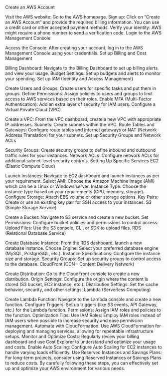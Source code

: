 Create an AWS Account

Visit the AWS website: Go to the AWS homepage.
Sign up: Click on “Create an AWS Account” and provide the required billing information. You can use a credit card or other accepted payment methods.
Verify your identity: AWS might require a phone number to send a verification code.
Login to the AWS Management Console

Access the Console: After creating your account, log in to the AWS Management Console using your credentials.
Set up Billing and Cost Management

Billing Dashboard: Navigate to the Billing Dashboard to set up billing alerts and view your usage.
Budget Settings: Set up budgets and alerts to monitor your spending.
Set up IAM (Identity and Access Management)

Create Users and Groups: Create users for specific tasks and put them in groups.
Define Permissions: Assign policies to users and groups to limit access to AWS services based on their roles.
Enable MFA (Multi-Factor Authentication): Add an extra layer of security for IAM users.
Configure a Virtual Private Cloud (VPC)

Create a VPC: From the VPC dashboard, create a new VPC with appropriate IP addresses.
Subnets: Create subnets within the VPC.
Route Tables and Gateways: Configure route tables and internet gateways or NAT (Network Address Translation) for your subnets.
Set up Security Groups and Network ACLs

Security Groups: Create security groups to define inbound and outbound traffic rules for your instances.
Network ACLs: Configure network ACLs for additional subnet-level security controls.
Setting Up Specific Services
EC2 (Elastic Compute Cloud)

Launch Instances: Navigate to EC2 dashboard and launch instances as per your requirement.
Select AMI: Choose the Amazon Machine Image (AMI) which can be a Linux or Windows server.
Instance Type: Choose the instance type based on your requirements (CPU, memory, storage).
Configure Storage: Attach EBS volume or other storage options.
Key Pairs: Create or use an existing key pair for SSH access to your instances.
S3 (Simple Storage Service)

Create a Bucket: Navigate to S3 service and create a new bucket.
Set Permissions: Configure bucket policies and permissions to control access.
Upload Files: Use the S3 console, CLI, or SDK to upload files.
RDS (Relational Database Service)

Create Database Instance: From the RDS dashboard, launch a new database instance.
Choose Engine: Select your preferred database engine (MySQL, PostgreSQL, etc.).
Instance Specifications: Configure the instance size and storage.
Security Groups: Set up security groups to control access to the database.
CloudFront (CDN - Content Delivery Network)

Create Distribution: Go to the CloudFront console to create a new distribution.
Origin Settings: Configure the origin where the content is stored (S3 bucket, EC2 instance, etc.).
Distribution Settings: Set the cache behavior, security, and other settings.
Lambda (Serverless Computing)

Create Lambda Function: Navigate to the Lambda console and create a new function.
Configure Triggers: Set up triggers (like S3 events, API Gateway, etc.) for the Lambda function.
Permissions: Assign IAM roles and policies to the function.
Optimization Tips:
Use IAM Roles: Employ IAM roles instead of IAM users when possible to increase security and ease permission management.
Automate with CloudFormation: Use AWS CloudFormation for deploying and managing services, allowing for repeatable infrastructure setups.
Monitor and Optimize Costs: Regularly review your billing dashboard and use Cost Explorer to understand and optimize your usage and costs.
Enable Auto Scaling: Configure Auto Scaling for EC2 instances to handle varying loads efficiently.
Use Reserved Instances and Savings Plans: For long-term projects, consider using Reserved Instances or Savings Plans to reduce costs.
By carefully following these steps, you can effectively set up and optimize your AWS environment for various needs.




